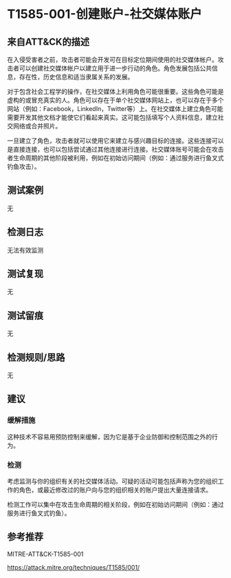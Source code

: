 # T1585-001-创建账户-社交媒体账户

## 来自ATT&CK的描述

在入侵受害者之前，攻击者可能会开发可在目标定位期间使用的社交媒体帐户。攻击者可以创建社交媒体帐户以建立用于进一步行动的角色。角色发展包括公共信息，存在性，历史信息和适当隶属关系的发展。

对于包含社会工程学的操作，在社交媒体上利用角色可能很重要。这些角色可能是虚构的或冒充真实的人。角色可以存在于单个社交媒体网站上，也可以存在于多个网站（例如：Facebook，LinkedIn，Twitter等）上。在社交媒体上建立角色可能需要开发其他文档才能使它们看起来真实。这可能包括填写个人资料信息，建立社交网络或合并照片。

一旦建立了角色，攻击者就可以使用它来建立与感兴趣目标的连接。这些连接可以是直接连接，也可以包括尝试通过其他连接进行连接。社交媒体账号可能会在攻击者生命周期的其他阶段被利用，例如在初始访问期间（例如：通过服务进行鱼叉式钓鱼攻击）。

## 测试案例

无

## 检测日志

无法有效监测

## 测试复现

无

## 测试留痕

无

## 检测规则/思路

无

## 建议

### 缓解措施

这种技术不容易用预防控制来缓解，因为它是基于企业防御和控制范围之外的行为。

### 检测

考虑监测与你的组织有关的社交媒体活动。可疑的活动可能包括声称为您的组织工作的角色，或最近修改过的账户向与您的组织相关的账户提出大量连接请求。

检测工作可以集中在攻击生命周期的相关阶段，例如在初始访问期间（例如：通过服务进行鱼叉式钓鱼）。

## 参考推荐

MITRE-ATT&CK-T1585-001

<https://attack.mitre.org/techniques/T1585/001/>
